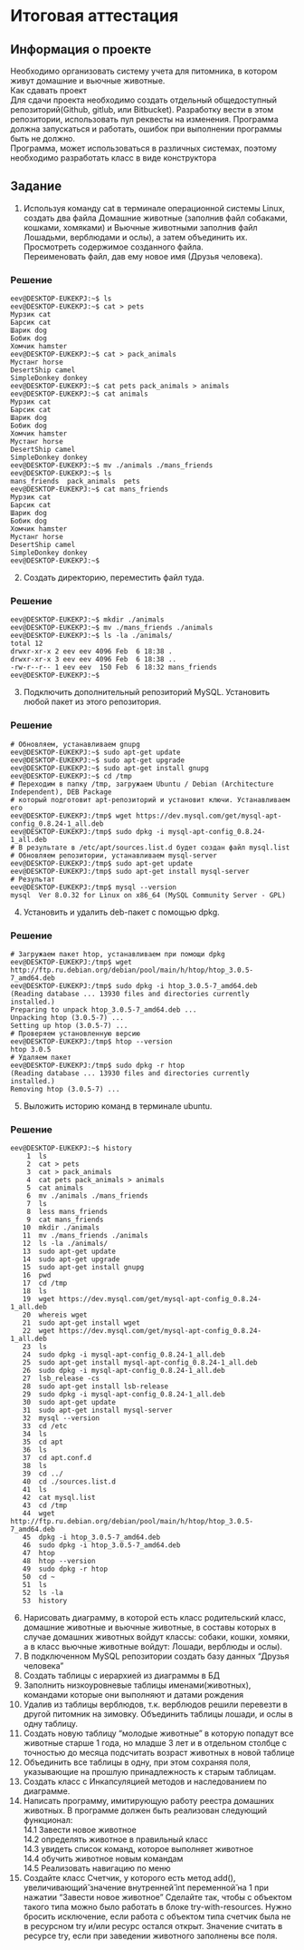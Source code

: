 # Итоговая аттестация

## Информация о проекте
Необходимо организовать систему учета для питомника, в котором живут домашние и вьючные животные.  
Как сдавать проект  
Для сдачи проекта необходимо создать отдельный общедоступный репозиторий(Github, gitlub, или Bitbucket). 
Разработку вести в этом репозитории, использовать пул реквесты на изменения. Программа должна запускаться и работать, 
ошибок при выполнении программы быть не должно.  
Программа, может использоваться в различных системах, поэтому необходимо разработать класс в виде конструктора

## Задание
1. Используя команду cat в терминале операционной системы Linux, создать два файла Домашние животные 
(заполнив файл собаками, кошками, хомяками) и Вьючные животными заполнив файл Лошадьми, верблюдами и ослы), 
а затем объединить их. Просмотреть содержимое созданного файла.  
Переименовать файл, дав ему новое имя (Друзья человека).

### Решение

```shell
eev@DESKTOP-EUKEKPJ:~$ ls
eev@DESKTOP-EUKEKPJ:~$ cat > pets
Мурзик cat
Барсик cat
Шарик dog
Бобик dog
Хомчик hamster
eev@DESKTOP-EUKEKPJ:~$ cat > pack_animals
Мустанг horse
DesertShip camel
SimpleDonkey donkey
eev@DESKTOP-EUKEKPJ:~$ cat pets pack_animals > animals
eev@DESKTOP-EUKEKPJ:~$ cat animals
Мурзик cat
Барсик cat
Шарик dog
Бобик dog
Хомчик hamster
Мустанг horse
DesertShip camel
SimpleDonkey donkey
eev@DESKTOP-EUKEKPJ:~$ mv ./animals ./mans_friends
eev@DESKTOP-EUKEKPJ:~$ ls
mans_friends  pack_animals  pets
eev@DESKTOP-EUKEKPJ:~$ cat mans_friends
Мурзик cat
Барсик cat
Шарик dog
Бобик dog
Хомчик hamster
Мустанг horse
DesertShip camel
SimpleDonkey donkey
eev@DESKTOP-EUKEKPJ:~$
```

2. Создать директорию, переместить файл туда.

### Решение

```shell
eev@DESKTOP-EUKEKPJ:~$ mkdir ./animals
eev@DESKTOP-EUKEKPJ:~$ mv ./mans_friends ./animals
eev@DESKTOP-EUKEKPJ:~$ ls -la ./animals/
total 12
drwxr-xr-x 2 eev eev 4096 Feb  6 18:38 .
drwxr-xr-x 3 eev eev 4096 Feb  6 18:38 ..
-rw-r--r-- 1 eev eev  150 Feb  6 18:32 mans_friends
eev@DESKTOP-EUKEKPJ:~$
```

3. Подключить дополнительный репозиторий MySQL. Установить любой пакет из этого репозитория.

### Решение

```shell
# Обновляем, устанавливаем gnupg
eev@DESKTOP-EUKEKPJ:~$ sudo apt-get update
eev@DESKTOP-EUKEKPJ:~$ sudo apt-get upgrade
eev@DESKTOP-EUKEKPJ:~$ sudo apt-get install gnupg
eev@DESKTOP-EUKEKPJ:~$ cd /tmp
# Переходим в папку /tmp, загружаем Ubuntu / Debian (Architecture Independent), DEB Package
# который подготовит apt-репозиторий и установит ключи. Устанавливаем его
eev@DESKTOP-EUKEKPJ:/tmp$ wget https://dev.mysql.com/get/mysql-apt-config_0.8.24-1_all.deb
eev@DESKTOP-EUKEKPJ:/tmp$ sudo dpkg -i mysql-apt-config_0.8.24-1_all.deb
# В результате в /etc/apt/sources.list.d будет создан файл mysql.list
# Обновляем репозитории, устанавливаем mysql-server
eev@DESKTOP-EUKEKPJ:/tmp$ sudo apt-get update
eev@DESKTOP-EUKEKPJ:/tmp$ sudo apt-get install mysql-server
# Результат
eev@DESKTOP-EUKEKPJ:/tmp$ mysql --version
mysql  Ver 8.0.32 for Linux on x86_64 (MySQL Community Server - GPL)
```

4. Установить и удалить deb-пакет с помощью dpkg.

### Решение

```shell
# Загружаем пакет htop, устанавливаем при помощи dpkg
eev@DESKTOP-EUKEKPJ:/tmp$ wget http://ftp.ru.debian.org/debian/pool/main/h/htop/htop_3.0.5-7_amd64.deb
eev@DESKTOP-EUKEKPJ:/tmp$ sudo dpkg -i htop_3.0.5-7_amd64.deb
(Reading database ... 13930 files and directories currently installed.)
Preparing to unpack htop_3.0.5-7_amd64.deb ...
Unpacking htop (3.0.5-7) ...
Setting up htop (3.0.5-7) ...
# Проверяем установленную версию
eev@DESKTOP-EUKEKPJ:/tmp$ htop --version
htop 3.0.5
# Удаляем пакет
eev@DESKTOP-EUKEKPJ:/tmp$ sudo dpkg -r htop
(Reading database ... 13930 files and directories currently installed.)
Removing htop (3.0.5-7) ...
```

5. Выложить историю команд в терминале ubuntu.

### Решение

```shell
eev@DESKTOP-EUKEKPJ:~$ history
    1  ls
    2  cat > pets
    3  cat > pack_animals
    4  cat pets pack_animals > animals
    5  cat animals
    6  mv ./animals ./mans_friends
    7  ls
    8  less mans_friends
    9  cat mans_friends
   10  mkdir ./animals
   11  mv ./mans_friends ./animals
   12  ls -la ./animals/
   13  sudo apt-get update
   14  sudo apt-get upgrade
   15  sudo apt-get install gnupg
   16  pwd
   17  cd /tmp
   18  ls
   19  wget https://dev.mysql.com/get/mysql-apt-config_0.8.24-1_all.deb
   20  whereis wget
   21  sudo apt-get install wget
   22  wget https://dev.mysql.com/get/mysql-apt-config_0.8.24-1_all.deb
   23  ls
   24  sudo dpkg -i mysql-apt-config_0.8.24-1_all.deb
   25  sudo apt-get install mysql-apt-config_0.8.24-1_all.deb
   26  sudo dpkg -i mysql-apt-config_0.8.24-1_all.deb
   27  lsb_release -cs
   28  sudo apt-get install lsb-release
   29  sudo dpkg -i mysql-apt-config_0.8.24-1_all.deb
   30  sudo apt-get update
   31  sudo apt-get install mysql-server
   32  mysql --version
   33  cd /etc
   34  ls
   35  cd apt
   36  ls
   37  cd apt.conf.d
   38  ls
   39  cd ../
   40  cd ./sources.list.d
   41  ls
   42  cat mysql.list
   43  cd /tmp
   44  wget http://ftp.ru.debian.org/debian/pool/main/h/htop/htop_3.0.5-7_amd64.deb
   45  dpkg -i htop_3.0.5-7_amd64.deb
   46  sudo dpkg -i htop_3.0.5-7_amd64.deb
   47  htop
   48  htop --version
   49  sudo dpkg -r htop
   50  cd ~
   51  ls
   52  ls -la
   53  history
```

6. Нарисовать диаграмму, в которой есть класс родительский класс, домашние животные и вьючные животные, 
в составы которых в случае домашних животных войдут классы: собаки, кошки, хомяки, а в класс вьючные животные 
войдут: Лошади, верблюды и ослы).
7. В подключенном MySQL репозитории создать базу данных “Друзья человека”
8. Создать таблицы с иерархией из диаграммы в БД
9. Заполнить низкоуровневые таблицы именами(животных), командами которые они выполняют и датами рождения
10. Удалив из таблицы верблюдов, т.к. верблюдов решили перевезти в другой питомник на зимовку. 
Объединить таблицы лошади, и ослы в одну таблицу.
11. Создать новую таблицу “молодые животные” в которую попадут все животные старше 1 года, но младше 3 лет и в 
отдельном столбце с точностью до месяца подсчитать возраст животных в новой таблице
12. Объединить все таблицы в одну, при этом сохраняя поля, указывающие на прошлую принадлежность к старым таблицам.
13. Создать класс с Инкапсуляцией методов и наследованием по диаграмме.
14. Написать программу, имитирующую работу реестра домашних животных.
    В программе должен быть реализован следующий функционал:  
    14.1 Завести новое животное  
    14.2 определять животное в правильный класс  
    14.3 увидеть список команд, которое выполняет животное  
    14.4 обучить животное новым командам  
    14.5 Реализовать навигацию по меню  
15. Создайте класс Счетчик, у которого есть метод add(), увеличивающий̆ значение внутренней̆ int переменной̆ на 1 
при нажатии “Завести новое животное” Сделайте так, чтобы с объектом такого типа можно было работать в 
блоке try-with-resources. Нужно бросить исключение, если работа с объектом типа счетчик была не в 
ресурсном try и/или ресурс остался открыт. Значение считать в ресурсе try, 
если при заведении животного заполнены все поля.